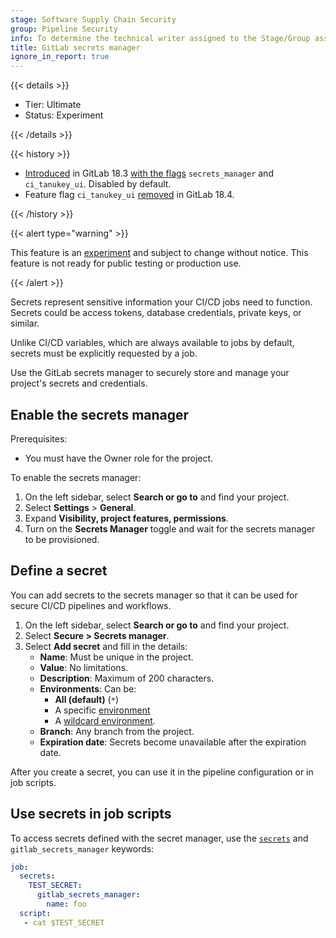 ```yaml
---
stage: Software Supply Chain Security
group: Pipeline Security
info: To determine the technical writer assigned to the Stage/Group associated with this page, see https://handbook.gitlab.com/handbook/product/ux/technical-writing/#assignments
title: GitLab secrets manager
ignore_in_report: true
---
```


{{< details >}}

- Tier: Ultimate
- Status: Experiment

{{< /details >}}

{{< history >}}

- [Introduced](https://gitlab.com/groups/gitlab-org/-/epics/16319) in GitLab 18.3 [with the flags](../../../development/feature_flags/_index.md) `secrets_manager` and `ci_tanukey_ui`. Disabled by default.
- Feature flag `ci_tanukey_ui` [removed](https://gitlab.com/gitlab-org/gitlab/-/issues/549940) in GitLab 18.4.

{{< /history >}}

{{< alert type="warning" >}}

This feature is an [experiment](../../../policy/development_stages_support.md#experiment) and subject to change without
notice. This feature is not ready for public testing or production use.

{{< /alert >}}

Secrets represent sensitive information your CI/CD jobs need to function. Secrets could be access tokens,
database credentials, private keys, or similar.

Unlike CI/CD variables, which are always available to jobs by default, secrets must be explicitly requested by a job.

Use the GitLab secrets manager to securely store and manage your project's secrets and credentials.

## Enable the secrets manager

Prerequisites:

- You must have the Owner role for the project.

To enable the secrets manager:

1. On the left sidebar, select **Search or go to** and find your project.
1. Select **Settings** > **General**.
1. Expand **Visibility, project features, permissions**.
1. Turn on the **Secrets Manager** toggle and wait for the secrets manager to be provisioned.

## Define a secret

You can add secrets to the secrets manager so that it can be used for secure CI/CD pipelines
and workflows.

1. On the left sidebar, select **Search or go to** and find your project.
1. Select **Secure > Secrets manager**.
1. Select **Add secret** and fill in the details:
   - **Name**: Must be unique in the project.
   - **Value**: No limitations.
   - **Description**: Maximum of 200 characters.
   - **Environments**: Can be:
     - **All (default)** (`*`)
     - A specific [environment](../../environments/_index.md#types-of-environments)
     - A [wildcard environment](../../environments/_index.md#limit-the-environment-scope-of-a-cicd-variable).
   - **Branch**: Any branch from the project.
   - **Expiration date**: Secrets become unavailable after the expiration date.

After you create a secret, you can use it in the pipeline configuration or in job scripts.

## Use secrets in job scripts

To access secrets defined with the secret manager, use the [`secrets`](../../yaml/_index.md#secrets) and `gitlab_secrets_manager` keywords:

```yaml
job:
  secrets:
    TEST_SECRET:
      gitlab_secrets_manager:
        name: foo
  script:
   - cat $TEST_SECRET
```
